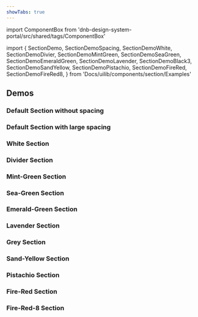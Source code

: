 ```yaml
---
showTabs: true
---
```


import ComponentBox from 'dnb-design-system-portal/src/shared/tags/ComponentBox'

import {
SectionDemo,
SectionDemoSpacing,
SectionDemoWhite,
SectionDemoDivier,
SectionDemoMintGreen,
SectionDemoSeaGreen,
SectionDemoEmeraldGreen,
SectionDemoLavender,
SectionDemoBlack3,
SectionDemoSandYellow,
SectionDemoPistachio,
SectionDemoFireRed,
SectionDemoFireRed8,
} from 'Docs/uilib/components/section/Examples'

## Demos

### Default Section without spacing

<SectionDemo />

### Default Section with large spacing

<SectionDemoSpacing />

### White Section

<SectionDemoWhite />

### Divider Section

<SectionDemoDivier />

### Mint-Green Section

<SectionDemoMintGreen />

### Sea-Green Section

<SectionDemoSeaGreen />

### Emerald-Green Section

<SectionDemoEmeraldGreen />

### Lavender Section

<SectionDemoLavender />

### Grey Section

<SectionDemoBlack3 />

### Sand-Yellow Section

<SectionDemoSandYellow />

### Pistachio Section

<SectionDemoPistachio />

### Fire-Red Section

<SectionDemoFireRed />

### Fire-Red-8 Section

<SectionDemoFireRed8 />
